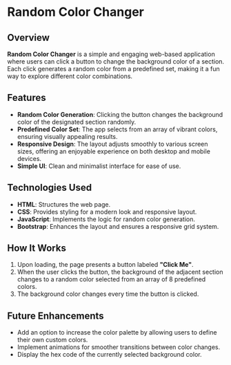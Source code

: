 
# Random Color Changer

## Overview

**Random Color Changer** is a simple and engaging web-based application where users can click a button to change the background color of a section. Each click generates a random color from a predefined set, making it a fun way to explore different color combinations.

## Features

- **Random Color Generation**: Clicking the button changes the background color of the designated section randomly.
- **Predefined Color Set**: The app selects from an array of vibrant colors, ensuring visually appealing results.
- **Responsive Design**: The layout adjusts smoothly to various screen sizes, offering an enjoyable experience on both desktop and mobile devices.
- **Simple UI**: Clean and minimalist interface for ease of use.

## Technologies Used

- **HTML**: Structures the web page.
- **CSS**: Provides styling for a modern look and responsive layout.
- **JavaScript**: Implements the logic for random color generation.
- **Bootstrap**: Enhances the layout and ensures a responsive grid system.

## How It Works

1. Upon loading, the page presents a button labeled **"Click Me"**.
2. When the user clicks the button, the background of the adjacent section changes to a random color selected from an array of 8 predefined colors.
3. The background color changes every time the button is clicked.

## Future Enhancements

- Add an option to increase the color palette by allowing users to define their own custom colors.
- Implement animations for smoother transitions between color changes.
- Display the hex code of the currently selected background color.